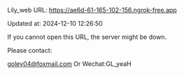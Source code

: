 Lily_web URL: https://ae6d-61-165-102-156.ngrok-free.app

Updated at: 2024-12-10 12:26:50

If you cannot open this URL, the server might be down.

Please contact: 

goley04@foxmail.com Or Wechat:GL_yeaH
